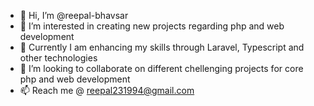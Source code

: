 - 👋 Hi, I’m @reepal-bhavsar
- 👀 I’m interested in creating new projects regarding php and web development
- 🌱 Currently I am enhancing my skills through Laravel, Typescript and other technologies
- 💞️ I’m looking to collaborate on different chellenging projects for core php and web development
- 📫 Reach me @ reepal231994@gmail.com

<!---
reepal-bhavsar/reepal-bhavsar is a ✨ special ✨ repository because its `README.md` (this file) appears on your GitHub profile.
You can click the Preview link to take a look at your changes.
--->

